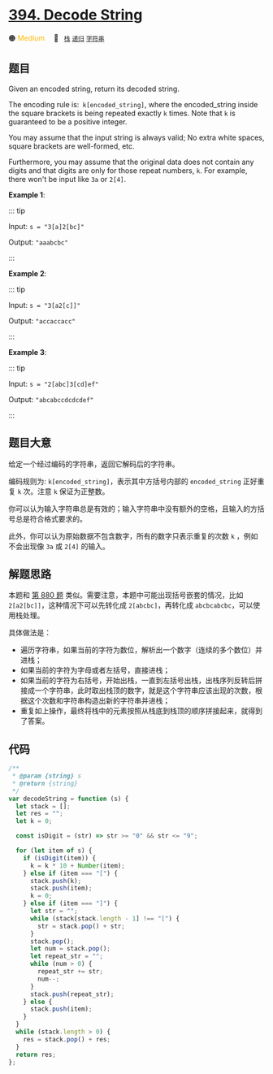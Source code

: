 # [394. Decode String](https://leetcode.com/problems/decode-string/)

🟠 <font color=#ffb800>Medium</font>&emsp; 🔖&ensp; [`栈`](/leetcode/outline/tag/stack.md) [`递归`](/leetcode/outline/tag/recursion.md) [`字符串`](/leetcode/outline/tag/string.md)

## 题目

Given an encoded string, return its decoded string.

The encoding rule is:` k[encoded_string]`, where the encoded_string inside the square brackets is being repeated exactly `k` times. Note that `k` is guaranteed to be a positive integer.

You may assume that the input string is always valid; No extra white spaces, square brackets are well-formed, etc.

Furthermore, you may assume that the original data does not contain any digits and that digits are only for those repeat numbers, `k`. For example, there won't be input like `3a` or `2[4]`.

**Example 1**:

::: tip

Input: `s = "3[a]2[bc]"`

Output: `"aaabcbc"`

:::

**Example 2**:

::: tip

Input: `s = "3[a2[c]]"`

Output: `"accaccacc"`

:::

**Example 3**:

::: tip

Input: `s = "2[abc]3[cd]ef"`

Output: `"abcabccdcdcdef"`

:::

## 题目大意

给定一个经过编码的字符串，返回它解码后的字符串。

编码规则为: `k[encoded_string]`，表示其中方括号内部的 `encoded_string` 正好重复 `k` 次。注意 `k` 保证为正整数。

你可以认为输入字符串总是有效的；输入字符串中没有额外的空格，且输入的方括号总是符合格式要求的。

此外，你可以认为原始数据不包含数字，所有的数字只表示重复的次数 `k` ，例如不会出现像 `3a` 或 `2[4]` 的输入。

## 解题思路

本题和 [第 880 题](./0880.md) 类似。需要注意，本题中可能出现括号嵌套的情况，比如 `2[a2[bc]]`，这种情况下可以先转化成 `2[abcbc]`，再转化成 `abcbcabcbc`，可以使用栈处理。

具体做法是：

- 遍历字符串，如果当前的字符为数位，解析出一个数字（连续的多个数位）并进栈；
- 如果当前的字符为字母或者左括号，直接进栈；
- 如果当前的字符为右括号，开始出栈，一直到左括号出栈，出栈序列反转后拼接成一个字符串，此时取出栈顶的数字，就是这个字符串应该出现的次数，根据这个次数和字符串构造出新的字符串并进栈；
- 重复如上操作，最终将栈中的元素按照从栈底到栈顶的顺序拼接起来，就得到了答案。

## 代码

```javascript
/**
 * @param {string} s
 * @return {string}
 */
var decodeString = function (s) {
  let stack = [];
  let res = "";
  let k = 0;

  const isDigit = (str) => str >= "0" && str <= "9";

  for (let item of s) {
    if (isDigit(item)) {
      k = k * 10 + Number(item);
    } else if (item === "[") {
      stack.push(k);
      stack.push(item);
      k = 0;
    } else if (item === "]") {
      let str = "";
      while (stack[stack.length - 1] !== "[") {
        str = stack.pop() + str;
      }
      stack.pop();
      let num = stack.pop();
      let repeat_str = "";
      while (num > 0) {
        repeat_str += str;
        num--;
      }
      stack.push(repeat_str);
    } else {
      stack.push(item);
    }
  }
  while (stack.length > 0) {
    res = stack.pop() + res;
  }
  return res;
};
```
